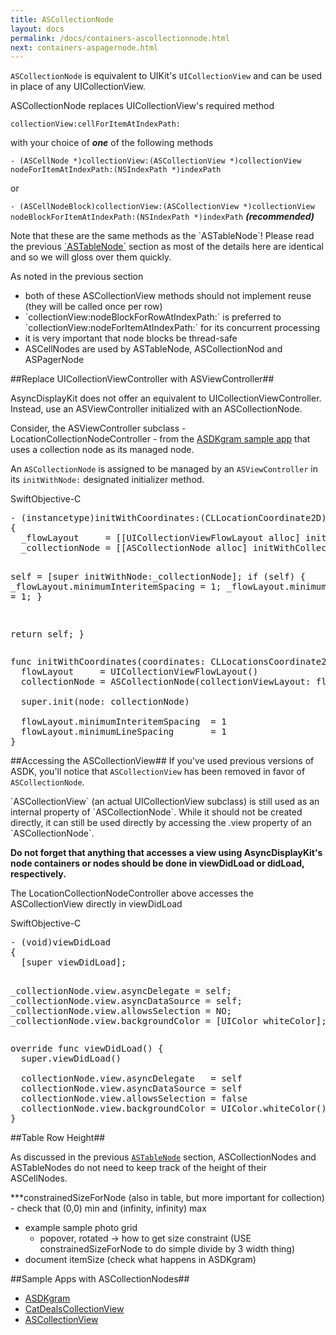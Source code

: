 ```yaml
---
title: ASCollectionNode
layout: docs
permalink: /docs/containers-ascollectionnode.html
next: containers-aspagernode.html
---
```


`ASCollectionNode` is equivalent to UIKit's `UICollectionView` and can be used in place of any UICollectionView. 

ASCollectionNode replaces UICollectionView's required method

`collectionView:cellForItemAtIndexPath:` 

with your choice of **_one_** of the following methods

`- (ASCellNode *)collectionView:(ASCollectionView *)collectionView nodeForItemAtIndexPath:(NSIndexPath *)indexPath` 

or

`- (ASCellNodeBlock)collectionView:(ASCollectionView *)collectionView nodeBlockForItemAtIndexPath:(NSIndexPath *)indexPath` **_(recommended)_**

<div class = "note">
Note that these are the same methods as the `ASTableNode`! Please read the previous <a href = "containers-astablenode.html">`ASTableNode`</a> section as most of the details here are identical and so we will gloss over them quickly. 
</div>

As noted in the previous section
<ul>
  <li>both of these ASCollectionView methods should not implement reuse (they will be called once per row)</li>
  <li>`collectionView:nodeBlockForRowAtIndexPath:` is preferred to `collectionView:nodeForItemAtIndexPath:` for its concurrent processing</li>
  <li>it is very important that node blocks be thread-safe</li>
  <li>ASCellNodes are used by ASTableNode, ASCollectionNod and ASPagerNode</li>
</ul>

##Replace UICollectionViewController with ASViewController##

AsyncDisplayKit does not offer an equivalent to UICollectionViewController. Instead, use an ASViewController initialized with an ASCollectionNode. 

Consider, the ASViewController subclass - LocationCollectionNodeController - from the <a href="https://github.com/facebook/AsyncDisplayKit/tree/master/examples/ASDKgram">ASDKgram sample app</a> that uses a collection node as its managed node.

An `ASCollectionNode` is assigned to be managed by an `ASViewController` in its `initWithNode:` designated initializer method. 

<div class = "highlight-group">
<span class="language-toggle"><a data-lang="swift" class="swiftButton">Swift</a><a data-lang="objective-c" class = "active objcButton">Objective-C</a></span>
<div class = "code">
  <pre lang="objc" class="objcCode">
- (instancetype)initWithCoordinates:(CLLocationCoordinate2D)coordinates
{
  _flowLayout     = [[UICollectionViewFlowLayout alloc] init];
  _collectionNode = [[ASCollectionNode alloc] initWithCollectionViewLayout:_flowLayout];
  
  self = [super initWithNode:_collectionNode];
  if (self) {
    _flowLayout.minimumInteritemSpacing  = 1;
    _flowLayout.minimumLineSpacing       = 1;
  }
  
  return self;
}
</pre>

<pre lang="swift" class = "swiftCode hidden">
func initWithCoordinates(coordinates: CLLocationsCoordinate2D) {
  flowLayout     = UICollectionViewFlowLayout()
  collectionNode = ASCollectionNode(collectionViewLayout: flowLayout)

  super.init(node: collectionNode)

  flowLayout.minimumInteritemSpacing  = 1
  flowLayout.minimumLineSpacing       = 1
}
</pre>
</div>
</div>

##Accessing the ASCollectionView##
If you've used previous versions of ASDK, you'll notice that `ASCollectionView` has been removed in favor of `ASCollectionNode`.

<div class = "note">
`ASCollectionView` (an actual UICollectionView subclass) is still used as an internal property of `ASCollectionNode`. While it should not be created directly, it can still be used directly by accessing the .view property of an `ASCollectionNode`.
</div>

**Do not forget that anything that accesses a view using AsyncDisplayKit's node containers or nodes should be done in viewDidLoad or didLoad, respectively.**

The LocationCollectionNodeController above accesses the ASCollectionView directly in viewDidLoad

<div class = "highlight-group">
<span class="language-toggle"><a data-lang="swift" class="swiftButton">Swift</a><a data-lang="objective-c" class = "active objcButton">Objective-C</a></span>
<div class = "code">
  <pre lang="objc" class="objcCode">
- (void)viewDidLoad
{
  [super viewDidLoad];
  
  _collectionNode.view.asyncDelegate   = self;
  _collectionNode.view.asyncDataSource = self;
  _collectionNode.view.allowsSelection = NO;
  _collectionNode.view.backgroundColor = [UIColor whiteColor];
}
</pre>

<pre lang="swift" class = "swiftCode hidden">
override func viewDidLoad() {
  super.viewDidLoad()

  collectionNode.view.asyncDelegate   = self
  collectionNode.view.asyncDataSource = self
  collectionNode.view.allowsSelection = false
  collectionNode.view.backgroundColor = UIColor.whiteColor()
}
</pre>
</div>
</div>

##Table Row Height##

As discussed in the previous <a href = "containers-astablenode.html">`ASTableNode`</a> section, ASCollectionNodes and ASTableNodes do not need to keep track of the height of their ASCellNodes. 

***constrainedSizeForNode (also in table, but more important for collection)
    - check that (0,0) min and (infinity, infinity) max
- example sample photo grid
    - popover, rotated -> how to get size constraint (USE constrainedSizeForNode to do simple divide by 3 width thing)
- document itemSize (check what happens in ASDKgram)

##Sample Apps with ASCollectionNodes##
<ul>
  <li><a href="https://github.com/facebook/AsyncDisplayKit/tree/master/examples/ASDKgram">ASDKgram</a></li>
  <li><a href="https://github.com/facebook/AsyncDisplayKit/tree/master/examples/CatDealsCollectionView">CatDealsCollectionView</a></li>
  <li><a href="https://github.com/facebook/AsyncDisplayKit/tree/master/examples/ASCollectionView">ASCollectionView</a></li>
</ul>

